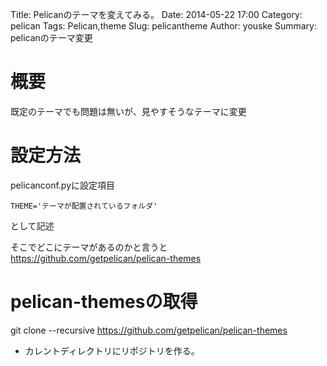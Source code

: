 Title: Pelicanのテーマを変えてみる。
Date: 2014-05-22 17:00
Category: pelican
Tags: Pelican,theme
Slug: pelicantheme
Author: youske
Summary: pelicanのテーマ変更

# 概要
既定のテーマでも問題は無いが、見やすそうなテーマに変更

# 設定方法
pelicanconf.pyに設定項目

    THEME='テーマが配置されているフォルダ'


として記述

そこでどこにテーマがあるのかと言うと
https://github.com/getpelican/pelican-themes


# pelican-themesの取得
git clone --recursive https://github.com/getpelican/pelican-themes 
- カレントディレクトリにリポジトリを作る。

